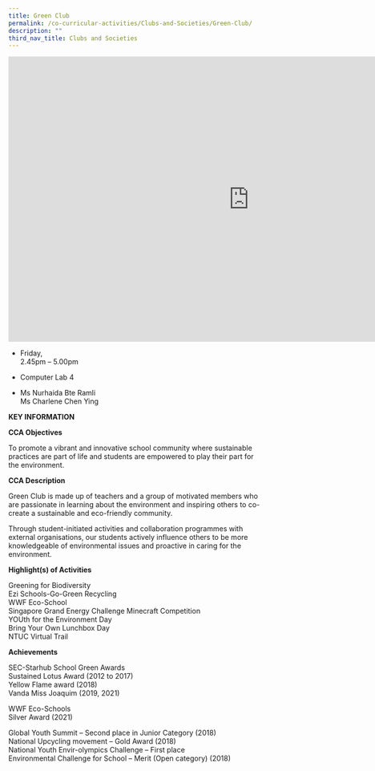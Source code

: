 ```yaml
---
title: Green Club
permalink: /co-curricular-activities/Clubs-and-Societies/Green-Club/
description: ""
third_nav_title: Clubs and Societies
---
```

<iframe allowfullscreen="true" height="569" width="960" frameborder="0" src="https://docs.google.com/presentation/d/e/2PACX-1vQXpv0TYFLvvsGrwFjbOntI2Ouiiy4Bz_nB6jDunfyvswjQa5FwAuc6mZ1R_v5bqCtPmcJeBjrZuKd9/embed?start=false&amp;loop=false&amp;delayms=3000"></iframe>

*   Friday,  
    2.45pm – 5.00pm

  

*   Computer Lab 4

  

*   Ms Nurhaida Bte Ramli&nbsp;  
    Ms Charlene Chen Ying
		
**KEY INFORMATION**

**CCA Objectives**

To promote a vibrant and innovative school community where sustainable practices are part of life and students are empowered to play their part for the environment.  

**CCA Description**

Green Club is made up of teachers and a group of motivated members who are passionate in learning about the environment and inspiring others to co-create a sustainable and eco-friendly community.  

  

Through student-initiated activities and collaboration programmes with external organisations, our students actively influence others to be more knowledgeable of environmental issues and proactive in caring for the environment.

**Highlight(s) of Activities**

Greening for Biodiversity  <br>
Ezi Schools-Go-Green Recycling<br>
WWF Eco-School<br>
Singapore Grand Energy Challenge Minecraft Competition<br>
YOUth for the Environment Day<br>
Bring Your Own Lunchbox Day<br>
NTUC Virtual Trail

**Achievements**

SEC-Starhub School Green Awards&nbsp;  <br>
Sustained Lotus Award (2012 to 2017)<br>
Yellow Flame award (2018)<br>
Vanda Miss Joaquim (2019, 2021)

WWF Eco-Schools<br>
Silver Award (2021)


Global Youth Summit – Second place in Junior Category (2018)<br>
National Upcycling movement – Gold Award (2018)<br>
National Youth Envir-olympics Challenge – First place<br>
Environmental Challenge for School – Merit (Open category) (2018)